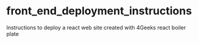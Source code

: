 # front_end_deployment_instructions
Instructions to deploy a react web site created with 4Geeks react boiler plate
